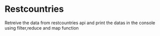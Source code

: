# Restcountries

Retreive the data from restcountries api and print the datas in the console using filter,reduce and map function
